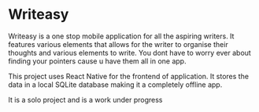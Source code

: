 # Writeasy

Writeasy is a one stop mobile application for all the aspiring writers. It features various elements that allows for the writer to organise their thoughts and various elements to write. You dont have to worry ever about finding your pointers cause u have them all in one app.

This project uses React Native for the frontend of application. It stores the data in a local SQLite database making it a completely offline app.

It is a solo project and is a work under progress
